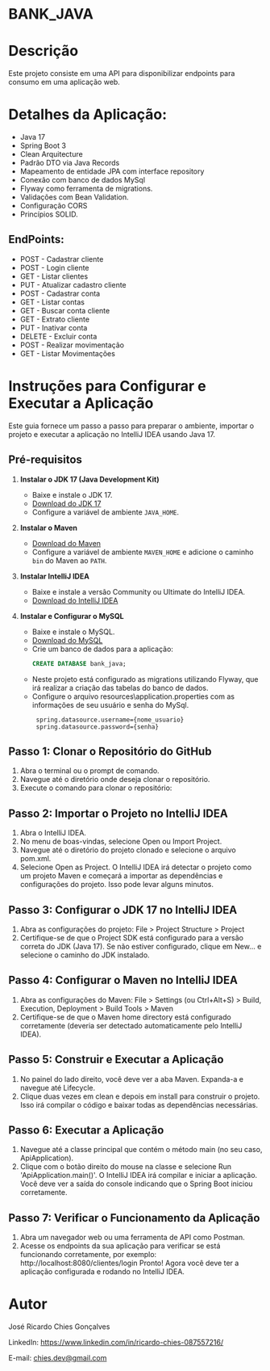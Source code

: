 # BANK_JAVA

# Descrição
Este projeto consiste em uma API para disponibilizar endpoints para consumo em uma aplicação web.<br>

# Detalhes da Aplicação:
<ul>
  <li>Java 17</li>
  <li>Spring Boot 3</li>
  <li>Clean Arquitecture</li>
  <li>Padrão DTO via Java Records</li>
  <li>Mapeamento de entidade JPA com interface repository</li>
  <li>Conexão com banco de dados MySql</li>
  <li>Flyway como ferramenta de migrations.</li>
  <li>Validações com Bean Validation.</li>
  <li>Configuração CORS</li>
  <li>Princípios SOLID.</li>
</ul>
  
## EndPoints:
<ul>
  <li>POST - Cadastrar cliente</li>
  <li>POST - Login cliente</li>
  <li>GET - Listar clientes</li>
  <li>PUT - Atualizar cadastro cliente</li>
  <li>POST - Cadastrar conta</li>
  <li>GET - Listar contas</li>
  <li>GET - Buscar conta cliente</li>
  <li>GET - Extrato cliente</li>
  <li>PUT - Inativar conta</li>
  <li>DELETE - Excluir conta</li>
  <li>POST - Realizar movimentação</li>
  <li>GET - Listar Movimentações</li>
</ul>

# Instruções para Configurar e Executar a Aplicação

Este guia fornece um passo a passo para preparar o ambiente, importar o projeto e executar a aplicação no IntelliJ IDEA usando Java 17.

## Pré-requisitos

1. **Instalar o JDK 17 (Java Development Kit)**
   - Baixe e instale o JDK 17.
   - [Download do JDK 17](https://www.oracle.com/java/technologies/javase-jdk17-downloads.html)
   - Configure a variável de ambiente `JAVA_HOME`.

2. **Instalar o Maven**
   - [Download do Maven](https://maven.apache.org/download.cgi)
   - Configure a variável de ambiente `MAVEN_HOME` e adicione o caminho `bin` do Maven ao `PATH`.

3. **Instalar IntelliJ IDEA**
   - Baixe e instale a versão Community ou Ultimate do IntelliJ IDEA.
   - [Download do IntelliJ IDEA](https://www.jetbrains.com/idea/download/)
  
4. **Instalar e Configurar o MySQL**
   - Baixe e instale o MySQL.
   - [Download do MySQL](https://dev.mysql.com/downloads/)
   - Crie um banco de dados para a aplicação:
     ```sql
     CREATE DATABASE bank_java;
     ```
   - Neste projeto está configurado as migrations utilizando Flyway, que irá realizar a criação das tabelas do banco de dados.
   - Configure o arquivo resources\application.properties com as informações de seu usuário e senha do MySql.
     ```
      spring.datasource.username={nome_usuario}
      spring.datasource.password={senha}
     ```

## Passo 1: Clonar o Repositório do GitHub

1. Abra o terminal ou o prompt de comando.
2. Navegue até o diretório onde deseja clonar o repositório.
3. Execute o comando para clonar o repositório:

## Passo 2: Importar o Projeto no IntelliJ IDEA
1. Abra o IntelliJ IDEA.
2. No menu de boas-vindas, selecione Open ou Import Project.
3. Navegue até o diretório do projeto clonado e selecione o arquivo pom.xml.
4. Selecione Open as Project.
O IntelliJ IDEA irá detectar o projeto como um projeto Maven e começará a importar as dependências e configurações do projeto. Isso pode levar alguns minutos.

## Passo 3: Configurar o JDK 17 no IntelliJ IDEA
1. Abra as configurações do projeto:
File > Project Structure > Project
2. Certifique-se de que o Project SDK está configurado para a versão correta do JDK (Java 17). Se não estiver configurado, clique em New... e selecione o caminho do JDK instalado.

## Passo 4: Configurar o Maven no IntelliJ IDEA
1. Abra as configurações do Maven:
File > Settings (ou Ctrl+Alt+S) > Build, Execution, Deployment > Build Tools > Maven
2. Certifique-se de que o Maven home directory está configurado corretamente (deveria ser detectado automaticamente pelo IntelliJ IDEA).

## Passo 5: Construir e Executar a Aplicação
1. No painel do lado direito, você deve ver a aba Maven. Expanda-a e navegue até Lifecycle.
2. Clique duas vezes em clean e depois em install para construir o projeto.
Isso irá compilar o código e baixar todas as dependências necessárias.

## Passo 6: Executar a Aplicação
1. Navegue até a classe principal que contém o método main (no seu caso, ApiApplication).
2. Clique com o botão direito do mouse na classe e selecione Run 'ApiApplication.main()'.
O IntelliJ IDEA irá compilar e iniciar a aplicação. Você deve ver a saída do console indicando que o Spring Boot iniciou corretamente.

## Passo 7: Verificar o Funcionamento da Aplicação
1. Abra um navegador web ou uma ferramenta de API como Postman.
2. Acesse os endpoints da sua aplicação para verificar se está funcionando corretamente, por exemplo:
http://localhost:8080/clientes/login
Pronto! Agora você deve ter a aplicação configurada e rodando no IntelliJ IDEA.

# Autor
José Ricardo Chies Gonçalves

LinkedIn:
https://www.linkedin.com/in/ricardo-chies-087557216/

E-mail:
chies.dev@gmail.com
